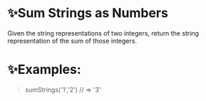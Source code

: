 # :sparkles:Sum Strings as Numbers

Given the string representations of two integers, return the string representation of the sum of those integers.

# :sparkles:Examples:

> sumStrings('1','2') // => '3'




